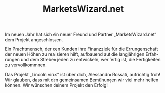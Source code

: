 ﻿---
layout: post

title: MarketsWizard.net
meta: MarketsWizard
cover_img: 2018.01.18/marketswizard_net.png
cover_fit: contain

category: news

lang: de
ref: marketswizard_net_news_1
---
 
Im neuen Jahr hat sich ein neuer Freund und Partner „MarketsWizard.net“ dem Projekt angeschlossen. 

Ein Prachtmensch, der den Kunden ihre Finanzziele für die Errungenschaft der neuen Höhen zu realisieren hilft, aufbauend auf die langjährigen Erfahrungen und dem Streben jeden zu entwickeln, wer fertig ist, die Fertigkeiten zu vervollkommnen.

Das Projekt „Lincoln virus“ ist über dich, Alessandro Rossati, aufrichtig froh!
Wir glauben, dass mit den gemeinsamen Bemühungen wir viel mehr helfen können.
Wir wünschen deinem Projekt den Erfolg!


